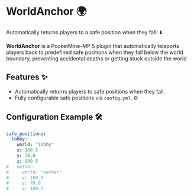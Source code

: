 # WorldAnchor 🌍
Automatically returns players to a safe position when they fall! ⬇️

**WorldAnchor** is a PocketMine-MP 5 plugin that automatically teleports players back to predefined safe positions when they fall below the world boundary, preventing accidental deaths or getting stuck outside the world.

## Features ✨
- Automatically returns players to safe positions when they fall.
- Fully configurable safe positions via `config.yml`. ⚙️

## Configuration Example 🛠️

```yaml
safe_positions:
  lobby:
    world: "lobby"
    x: 100.5
    y: 70.0
    z: 100.5
#   nether:
#     world: "nether"
#     x: 100.5
#     y: 70.0
#     z: 100.5
